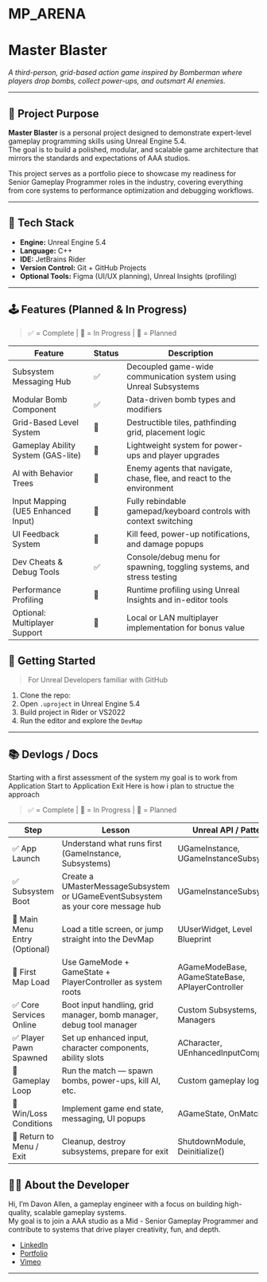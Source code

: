 # MP_ARENA

# Master Blaster

*A third-person, grid-based action game inspired by Bomberman where players drop bombs, collect power-ups, and outsmart AI enemies.*

---

## 🎯 Project Purpose

**Master Blaster** is a personal project designed to demonstrate expert-level gameplay programming skills using Unreal Engine 5.4.  
The goal is to build a polished, modular, and scalable game architecture that mirrors the standards and expectations of AAA studios.

This project serves as a portfolio piece to showcase my readiness for Senior Gameplay Programmer roles in the industry, covering everything from core systems to performance optimization and debugging workflows.

---

## 🔧 Tech Stack

- **Engine:** Unreal Engine 5.4
- **Language:** C++
- **IDE:** JetBrains Rider
- **Version Control:** Git + GitHub Projects
- **Optional Tools:** Figma (UI/UX planning), Unreal Insights (profiling)

---

## 🕹️ Features (Planned & In Progress)

> ✅ = Complete | 🔄 = In Progress | 📝 = Planned

| Feature | Status | Description |
 |--------|--------|-------------|
 | Subsystem Messaging Hub | ✅ | Decoupled game-wide communication system using Unreal Subsystems |
 | Modular Bomb Component | ✅ | Data-driven bomb types and modifiers |
 | Grid-Based Level System | 🔄 | Destructible tiles, pathfinding grid, placement logic |
 | Gameplay Ability System (GAS-lite) | 📝 | Lightweight system for power-ups and player upgrades |
 | AI with Behavior Trees | 📝 | Enemy agents that navigate, chase, flee, and react to the environment |
 | Input Mapping (UE5 Enhanced Input) | 🔄 | Fully rebindable gamepad/keyboard controls with context switching |
 | UI Feedback System | 📝 | Kill feed, power-up notifications, and damage popups |
 | Dev Cheats & Debug Tools | ✅ | Console/debug menu for spawning, toggling systems, and stress testing |
 | Performance Profiling | 🔄 | Runtime profiling using Unreal Insights and in-editor tools |
 | Optional: Multiplayer Support | 📝 | Local or LAN multiplayer implementation for bonus value |

## 🚀 Getting Started

> For Unreal Developers familiar with GitHub

1. Clone the repo:
2. Open `.uproject` in Unreal Engine 5.4
3. Build project in Rider or VS2022
4. Run the editor and explore the `DevMap`

---

## 📚 Devlogs / Docs

Starting with a first assessment of the system my goal is to work from Application Start to Application Exit Here is how i plan to structue the approach

> ✅ = Complete | 🔄 = In Progress | 📝 = Planned

| Step | Lesson | Unreal API / Pattern |
|--------|--------|-------------|
| ✅ App Launch |	Understand what runs first (GameInstance, Subsystems)	| UGameInstance, UGameInstanceSubsystem |
| ✅ Subsystem Boot |	Create a UMasterMessageSubsystem or UGameEventSubsystem as your core message hub	| UGameInstanceSubsystem |
| 📝 Main Menu Entry (Optional) |	Load a title screen, or jump straight into the DevMap	| UUserWidget, Level Blueprint |
| 📝 First Map Load |	Use GameMode + GameState + PlayerController as system roots	| AGameModeBase, AGameStateBase, APlayerController |
| ✅ Core Services Online |	Boot input handling, grid manager, bomb manager, debug tool manager	| Custom Subsystems, Managers |
| ✅ Player Pawn Spawned |	Set up enhanced input, character components, ability slots | ACharacter, UEnhancedInputComponent |
| 📝 Gameplay Loop | Run the match — spawn bombs, power-ups, kill AI, etc.	| Custom gameplay logic |
| 📝 Win/Loss Conditions |	Implement game end state, messaging, UI popups |	AGameState, OnMatchEnd() |
| 📝 Return to Menu / Exit	| Cleanup, destroy subsystems, prepare for exit	| ShutdownModule, Deinitialize() |

## 🧑‍💻 About the Developer

Hi, I’m Davon Allen, a gameplay engineer with a focus on building high-quality, scalable gameplay systems.  
My goal is to join a AAA studio as a Mid - Senior Gameplay Programmer and contribute to systems that drive player creativity, fun, and depth.

- [LinkedIn](https://www.linkedin.com/in/davonaallen/)
- [Portfolio](https://www.davonallen.com/)
- [Vimeo](https://vimeo.com/davonaallen)

---
